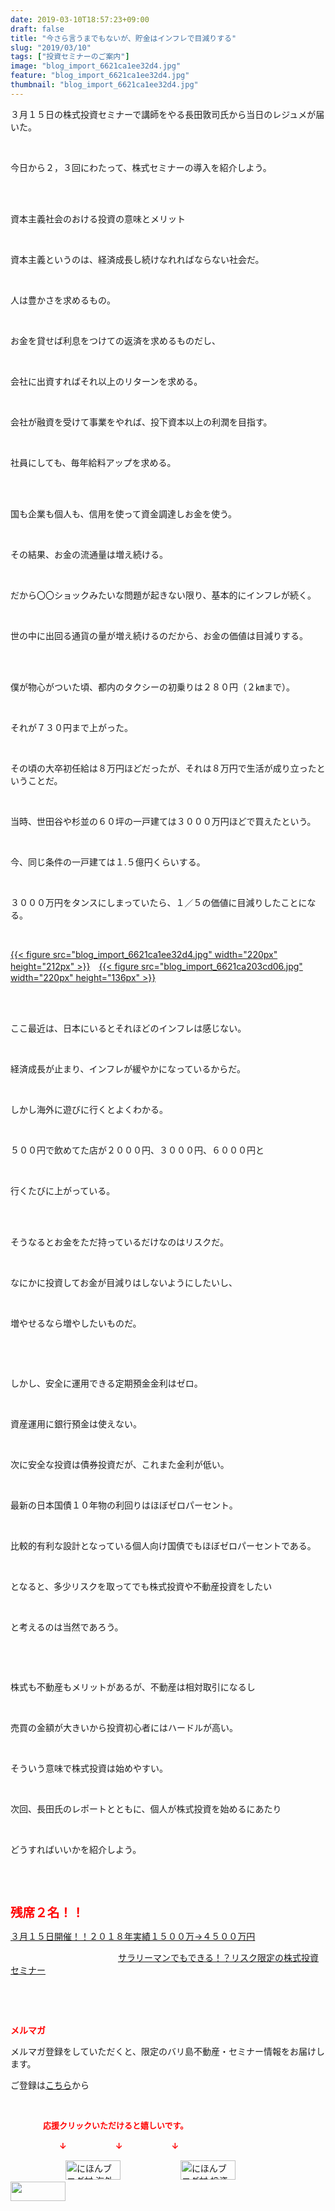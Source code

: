 ```yaml
---
date: 2019-03-10T18:57:23+09:00
draft: false
title: "今さら言うまでもないが、貯金はインフレで目減りする"
slug: "2019/03/10"
tags: ["投資セミナーのご案内"]
image: "blog_import_6621ca1ee32d4.jpg"
feature: "blog_import_6621ca1ee32d4.jpg"
thumbnail: "blog_import_6621ca1ee32d4.jpg"
---
```

<p>３月１５日の株式投資セミナーで講師をやる長田敦司氏から当日のレジュメが届いた。</p><p> </p><p>今日から２，３回にわたって、株式セミナーの導入を紹介しよう。</p><p> </p><p><br/>資本主義社会のおける投資の意味とメリット</p><p> </p><p>資本主義というのは、経済成長し続けなれればならない社会だ。</p><p> </p><p>人は豊かさを求めるもの。</p><p> </p><p>お金を貸せば利息をつけての返済を求めるものだし、</p><p> </p><p>会社に出資すればそれ以上のリターンを求める。</p><p> </p><p>会社が融資を受けて事業をやれば、投下資本以上の利潤を目指す。</p><p> </p><p>社員にしても、毎年給料アップを求める。</p><p> </p><p><br/>国も企業も個人も、信用を使って資金調達しお金を使う。</p><p> </p><p>その結果、お金の流通量は増え続ける。</p><p> </p><p>だから〇〇ショックみたいな問題が起きない限り、基本的にインフレが続く。</p><p> </p><p>世の中に出回る通貨の量が増え続けるのだから、お金の価値は目減りする。</p><p> </p><p><br/>僕が物心がついた頃、都内のタクシーの初乗りは２８０円（２㎞まで）。</p><p> </p><p>それが７３０円まで上がった。</p><p> </p><p>その頃の大卒初任給は８万円ほどだったが、それは８万円で生活が成り立ったということだ。</p><p> </p><p>当時、世田谷や杉並の６０坪の一戸建ては３０００万円ほどで買えたという。</p><p> </p><p>今、同じ条件の一戸建ては１.５億円くらいする。</p><p> </p><p>３０００万円をタンスにしまっていたら、１／５の価値に目減りしたことになる。</p><p> </p><p><a href="blog_import_6621ca1ee32d4.jpg">{{< figure src="blog_import_6621ca1ee32d4.jpg" width="220px" height="212px" >}}</a>　<a href="blog_import_6621ca203cd06.jpg">{{< figure src="blog_import_6621ca203cd06.jpg" width="220px" height="136px" >}}</a></p><p> </p><p><br/>ここ最近は、日本にいるとそれほどのインフレは感じない。</p><p> </p><p>経済成長が止まり、インフレが緩やかになっているからだ。</p><p> </p><p>しかし海外に遊びに行くとよくわかる。</p><p> </p><p>５００円で飲めてた店が２０００円、３０００円、６０００円と</p><p> </p><p>行くたびに上がっている。</p><p> </p><p><br/>そうなるとお金をただ持っているだけなのはリスクだ。</p><p> </p><p>なにかに投資してお金が目減りはしないようにしたいし、</p><p> </p><p>増やせるなら増やしたいものだ。</p><p> </p><p> </p><p>しかし、安全に運用できる定期預金金利はゼロ。</p><p> </p><p>資産運用に銀行預金は使えない。</p><p> </p><p>次に安全な投資は債券投資だが、これまた金利が低い。</p><p> </p><p>最新の日本国債１０年物の利回りはほぼゼロパーセント。</p><p> </p><p>比較的有利な設計となっている個人向け国債でもほぼゼロパーセントである。</p><p> </p><p>となると、多少リスクを取ってでも株式投資や不動産投資をしたい</p><p> </p><p>と考えるのは当然であろう。</p><p> </p><p> </p><p>株式も不動産もメリットがあるが、不動産は相対取引になるし</p><p> </p><p>売買の金額が大きいから投資初心者にはハードルが高い。</p><p> </p><p>そういう意味で株式投資は始めやすい。</p><p> </p><p>次回、長田氏のレポートとともに、個人が株式投資を始めるにあたり</p><p> </p><p>どうすればいいかを紹介しよう。</p><p> </p><p> </p><p><span style="font-size: 1.4em;"><span style="font-weight: bold;"><span style="color: rgb(255, 0, 0);">残席２名！！</span></span></span></p><p><a href="entry-12439962299.html" target="_blank">３月１５日開催！！</a><a href="entry-12439962299.html" target="_blank">２０１８年実績１５００万→４５００万円</a>           </p><p>　　　　　　　　　　　　 <a href="entry-12439962299.html" target="_blank">サラリーマンでもできる！？リスク限定の株式投資セミナー</a></p><p> </p><p> </p><p><span style="font-weight: bold;"><span style="color: rgb(255, 0, 0);">メルマガ</span></span></p><p>メルマガ登録をしていただくと、限定のバリ島不動産・セミナー情報をお届けします。</p><p>ご登録は<a href="f9eeVI" target="_blank">こちら</a>から</p><p style="text-align: center;"> </p><p><font color="#ff0000" size="2"><strong>　　　　応援クリックいただけると嬉しいです。</strong></font></p><p><font color="#ff0000" size="2"><strong>　　　　　　↓　　　　　　↓　　　　　　↓</strong></font></p><p><a href="ranking.html?p_cid=01260127" id="&amp;blogmura_banner"><img alt="にほんブログ村 海外生活ブログ バリ島情報へ" border="0" height="31" src="data:image/svg+xml;charset=utf-8,%3Csvg%20xmlns%3D%22http%3A%2F%2Fwww.w3.org%2F2000%2Fsvg%22%20title%3D%22Placeholder%20for%20Images%22%20role%3D%22presentation%22%20viewBox%3D%220%200%2088%2031%22%20%2F%3E" width="88" data-src="//overseas.blogmura.com/bali/img/bali88_31.gif" style="aspect-ratio: auto 88 / 31;"/><noscript><img alt="にほんブログ村 海外生活ブログ バリ島情報へ" border="0" height="31" src="//overseas.blogmura.com/bali/img/bali88_31.gif" width="88"></noscript></a>  <a href="ranking.html?p_cid=01260127" id="&amp;blogmura_banner"><img alt="にほんブログ村 投資ブログ 不動産投資へ" border="0" height="31" src="data:image/svg+xml;charset=utf-8,%3Csvg%20xmlns%3D%22http%3A%2F%2Fwww.w3.org%2F2000%2Fsvg%22%20title%3D%22Placeholder%20for%20Images%22%20role%3D%22presentation%22%20viewBox%3D%220%200%2088%2031%22%20%2F%3E" width="88" data-src="//investment.blogmura.com/hudousantoushi/img/hudousantoushi88_31.gif" style="aspect-ratio: auto 88 / 31;"/><noscript><img alt="にほんブログ村 投資ブログ 不動産投資へ" border="0" height="31" src="//investment.blogmura.com/hudousantoushi/img/hudousantoushi88_31.gif" width="88"></noscript></a> <a href="link.php?1804582" title="人気ブログランキングへ"><img border="0" height="31" src="data:image/svg+xml;charset=utf-8,%3Csvg%20xmlns%3D%22http%3A%2F%2Fwww.w3.org%2F2000%2Fsvg%22%20title%3D%22Placeholder%20for%20Images%22%20role%3D%22presentation%22%20viewBox%3D%220%200%2088%2031%22%20%2F%3E" width="88" data-src="https://blog.with2.net/img/banner/banner_22.gif" style="aspect-ratio: auto 88 / 31;"/><noscript><img border="0" height="31" src="https://blog.with2.net/img/banner/banner_22.gif" width="88"></noscript></a></p><p> </p>

